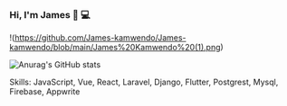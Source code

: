 ### Hi, I'm James 👋 💻

!(https://github.com/James-kamwendo/James-kamwendo/blob/main/James%20Kamwendo%20(1).png)

![Anurag's GitHub stats](https://github-readme-stats.vercel.app/api?username=James-kamwendo&show_icons=true&bg_color=00000000)

Skills: JavaScript, Vue, React, Laravel, Django, Flutter, Postgrest, Mysql, Firebase, Appwrite
<!--
**James-kamwendo/James-kamwendo** is a ✨ _special_ ✨ repository because its `README.md` (this file) appears on your GitHub profile.

Here are some ideas to get you started:

- 🔭 I’m currently working on ...
- 🌱 I’m currently learning ...
- 👯 I’m looking to collaborate on ...
- 🤔 I’m looking for help with ...
- 💬 Ask me about ...
- 📫 How to reach me: ...
- 😄 Pronouns: ...
- ⚡ Fun fact: ...
-->

